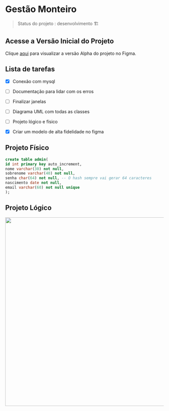# Gestão Monteiro

> Status do projeto :  desenvolvimento 🏗️

## Acesse a Versão Inicial do Projeto
Clique [aqui](https://www.figma.com/file/Mu1LGR9cZThZe7wpjWipOx/Arena-Monteiro?type=design&node-id=0-1&mode=design&t=W2p3JexDMv1tQ1pC-0) para visualizar a versão Alpha do projeto no Figma.

## Lista de tarefas
- [X] Conexão com mysql
- [ ] Documentação para lidar com os erros
- [ ] Finalizar janelas
- [ ] Diagrama UML com todas as classes
- [ ] Projeto lógico e físico
- [X] Criar um modelo de alta fidelidade no figma


## Projeto Físico 
```sql da tabela admin
create table admin(
id int primary key auto_increment,
nome varchar(30) not null,
sobrenome varchar(40) not null,
senha char(64) not null, -- O hash sempre vai gerar 64 caracteres
nascimento date not null,
email varchar(60) not null unique
);
```

## Projeto Lógico
<p align="center">
  <img width="600px" src="https://github.com/KrodrigoDev/Gestao_Monteiro/assets/126525471/ac21b455-f070-47d6-93a1-51c9303e1b4e">
</p>

